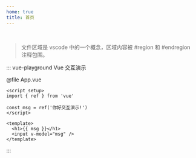 ```yaml
---
home: true
title: 首页
---
```


<br/>

> 文件区域是 vscode 中的一个概念，区域内容被 #region 和 #endregion 注释包围。

<HomeLink></HomeLink>

::: vue-playground Vue 交互演示

@file App.vue

```vue
<script setup>
import { ref } from 'vue'

const msg = ref('你好交互演示!')
</script>

<template>
  <h1>{{ msg }}</h1>
  <input v-model="msg" />
</template>
```

:::
